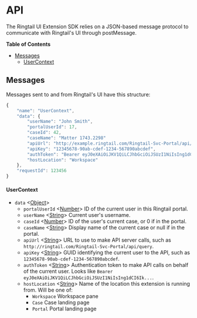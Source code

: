 # API
The Ringtail UI Extension SDK relies on a JSON-based message protocol to communicate with Ringtail's UI through postMessage.

**Table of Contents**
- [Messages](#messages)
  - [UserContext](#usercontext)

## Messages
Messages sent to and from Ringtail's UI have this structure:
```js
{
    "name": "UserContext",
    "data": {
        "userName": "John Smith",
        "portalUserId": 17,
        "caseId": 42,
        "caseName": "Matter 1743.2298"
        "apiUrl": "http://example.ringtail.com/Ringtail-Svc-Portal/api/query"
        "apiKey": "12345678-90ab-cdef-1234-567890abcdef",
        "authToken": "Bearer eyJ0eXAiOiJKV1QiLCJhbGciOiJSUzI1NiIsIng1dCI6Ik...",
        "hostLocation": "Workspace"
    },
    "requestId": 123456
}
```

#### UserContext
 - `data` <[Object]>
   - `portalUserId` <[Number]> ID of the current user in this Ringtail portal.
   - `userName` <[String]> Current user's username.
   - `caseId` <[Number]> ID of the user's current case, or 0 if in the portal.
   - `caseName` <[String]> Display name of the current case or null if in the portal.
   - `apiUrl` <[String]> URL to use to make API server calls, such as `http://ringtail.com/Ringtail-Svc-Portal/api/query`.
   - `apiKey` <[String]> GUID identifying the current user to the API, such as `12345678-90ab-cdef-1234-567890abcdef`.
   - `authToken` <[String]> Authentication token to make API calls on behalf of the current user. Looks like `Bearer eyJ0eXAiOiJKV1QiLCJhbGciOiJSUzI1NiIsIng1dCI6Ik...`.
   - `hostLocation` <[String]> Name of the location this extension is running from. Will be one of:
     - `Workspace` Workspace pane
     - `Case` Case landing page
     - `Portal` Portal landing page





[Array]: https://developer.mozilla.org/en-US/docs/Web/JavaScript/Reference/Global_Objects/Array "Array"
[boolean]: https://developer.mozilla.org/en-US/docs/Web/JavaScript/Data_structures#Boolean_type "Boolean"
[function]: https://developer.mozilla.org/en-US/docs/Web/JavaScript/Reference/Global_Objects/Function "Function"
[number]: https://developer.mozilla.org/en-US/docs/Web/JavaScript/Data_structures#Number_type "Number"
[Object]: https://developer.mozilla.org/en-US/docs/Web/JavaScript/Reference/Global_Objects/Object "Object"
[Promise]: https://developer.mozilla.org/en-US/docs/Web/JavaScript/Reference/Global_Objects/Promise "Promise"
[string]: https://developer.mozilla.org/en-US/docs/Web/JavaScript/Data_structures#String_type "String"
[Error]: https://nodejs.org/api/errors.html#errors_class_error "Error"
[Map]: https://developer.mozilla.org/en-US/docs/Web/JavaScript/Reference/Global_Objects/Map "Map"
[Serializable]: https://developer.mozilla.org/en-US/docs/Web/JavaScript/Reference/Global_Objects/JSON/stringify#Description "Serializable"
